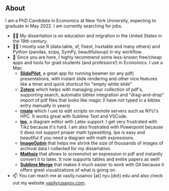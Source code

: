 ## About

I am a PhD Candidate in Economics at New York University, expecting to graduate in May 2022. I am currently searching for jobs.

- 👨‍🔬 My dissertation is  on education and migration in the United States  in the 19th century.
- 👩‍💻 I mostly use R (data.table, sf, fixest, huxtable and many others) and Python (pandas, scipy, SymPy, beautifulsoup) in my workflow.
- 🔨 Since you are here,  I highly recommend some less-known free/cheap apps and tools for grad students (and professors!) in Economics. I use a Mac. 
  - [**SlidePilot**](https://github.com/SlidePilot/SlidePilot-macOS), a great app for running beamer (or any pdf) presentations, with instant slide rendering and other nice features like a timer and quick shortcut for "empty white slide"
  - [**Zotero**](https://www.zotero.org/) which helps with managing your collection of pdf's, supporting search, automatix bibtex integration and "drag-and-drop" import of pdf files that looks like magic (I have not typed in a bibtex entry manually in years)
  - [**rmate**](https://github.com/aurora/rmate) which I use to edit scripts on remote servers such as NYU's HPC. It works great with Sublime Text and VSCode.
  - [**Ipe**](https://ipe.otfried.org/), a diagram editor with Latex support. I get very frustrated with Tikz because it's hard. I am also frustrated with Powerpoint because it does not support proper math typesetting. Ipe is easy and beautiful if you need a diagram with math expressions.
  - [**ImageOptim**](https://imageoptim.com/mac) that helps me shrink the size of thousands of images of archival data I collected for my dissertation.
  - [**Mathpix**](https://mathpix.com/) that allows to screenshot an expression in pdf and instantly convert it to latex. It now supports tables and entire papers as well!
  - [**Sublime Merge**](https://www.sublimemerge.com/) that makes it much easier to work with Git because it offers great visualizations of what is going on.
- 📫 You can reach me at vasily.rusanov [at] nyu [dot] edu and also check out my website [vasilyrusanov.com](https://vasilyrusanov.com).

